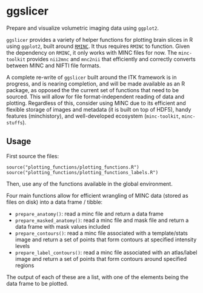 # ggslicer
Prepare and visualize volumetric imaging data using `ggplot2`. 

`ggslicer` provides a variety of helper functions for plotting brain slices in R using `ggplot2`, built around [`RMINC`](https://github.com/Mouse-Imaging-Centre/RMINC). It thus requires `RMINC` to function. Given the dependency on `RMINC`, it only works with MINC files for now. The `minc-toolkit` provides `nii2mnc` and `mnc2nii` that efficiently and correctly converts between MINC and NIFTI file formats. 

A complete re-write of `ggslicer` built around the ITK framework is in progress, and is nearing completion, and will be made available as an R package, as opposed the the current set of functions that need to be sourced. This will allow for file format-independent reading of data and plotting. Regardless of this, consider using MINC due to its efficient and flexible storage of images and metadata (it is built on top of HDF5), handy features (minchistory), and well-developed ecosystem (`minc-toolkit`, `minc-stuffs`). 

## Usage

First source the files:

```
source("plotting_functions/plotting_functions.R")
source("plotting_functions/plotting_functions_labels.R")
```

Then, use any of the functions available in the global environment.

Four main functions allow for efficient wrangling of MINC data (stored as files on disk) into a data frame / tibble:

- `prepare_anatomy()`: read a minc file and return a data frame
- `prepare_masked_anatomy()`: read a minc file and mask file and return a data frame with mask values included
- `prepare_contours()`: read a minc file associated with a template/stats image and return a set of points that form contours at specified intensity levels
- `prepare_label_contours()`: read a minc file associated with an atlas/label image and return a set of points that form contours around specified regions

The output of each of these are a list, with one of the elements being the data frame to be plotted.
